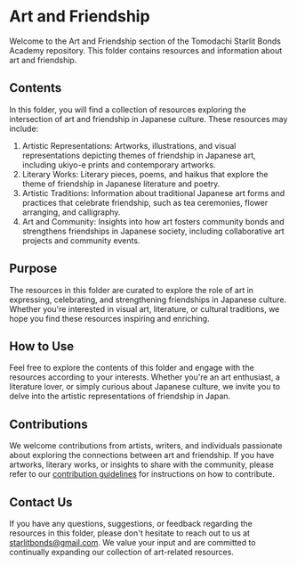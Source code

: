 # Art and Friendship

Welcome to the Art and Friendship section of the Tomodachi Starlit Bonds Academy repository. This folder contains resources and information about art and friendship.

## Contents

In this folder, you will find a collection of resources exploring the intersection of art and friendship in Japanese culture. These resources may include:

1. Artistic Representations: Artworks, illustrations, and visual representations depicting themes of friendship in Japanese art, including ukiyo-e prints and contemporary artworks.
2. Literary Works: Literary pieces, poems, and haikus that explore the theme of friendship in Japanese literature and poetry.
3. Artistic Traditions: Information about traditional Japanese art forms and practices that celebrate friendship, such as tea ceremonies, flower arranging, and calligraphy.
4. Art and Community: Insights into how art fosters community bonds and strengthens friendships in Japanese society, including collaborative art projects and community events.

## Purpose

The resources in this folder are curated to explore the role of art in expressing, celebrating, and strengthening friendships in Japanese culture. Whether you're interested in visual art, literature, or cultural traditions, we hope you find these resources inspiring and enriching.

## How to Use

Feel free to explore the contents of this folder and engage with the resources according to your interests. Whether you're an art enthusiast, a literature lover, or simply curious about Japanese culture, we invite you to delve into the artistic representations of friendship in Japan.

## Contributions

We welcome contributions from artists, writers, and individuals passionate about exploring the connections between art and friendship. If you have artworks, literary works, or insights to share with the community, please refer to our [contribution guidelines](../CONTRIBUTING.md) for instructions on how to contribute.

## Contact Us

If you have any questions, suggestions, or feedback regarding the resources in this folder, please don't hesitate to reach out to us at starlitbonds@gmail.com. We value your input and are committed to continually expanding our collection of art-related resources.
